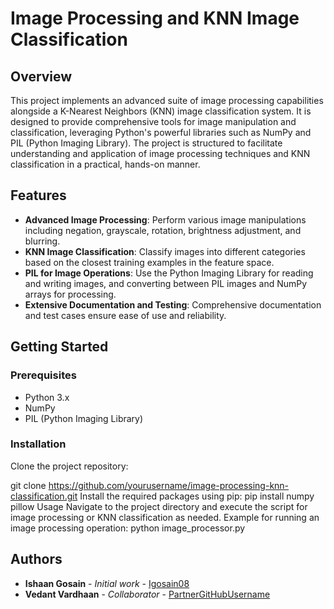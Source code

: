 # Image Processing and KNN Image Classification

## Overview
This project implements an advanced suite of image processing capabilities alongside a K-Nearest Neighbors (KNN) image classification system. It is designed to provide comprehensive tools for image manipulation and classification, leveraging Python's powerful libraries such as NumPy and PIL (Python Imaging Library). The project is structured to facilitate understanding and application of image processing techniques and KNN classification in a practical, hands-on manner.

## Features
- **Advanced Image Processing**: Perform various image manipulations including negation, grayscale, rotation, brightness adjustment, and blurring.
- **KNN Image Classification**: Classify images into different categories based on the closest training examples in the feature space.
- **PIL for Image Operations**: Use the Python Imaging Library for reading and writing images, and converting between PIL images and NumPy arrays for processing.
- **Extensive Documentation and Testing**: Comprehensive documentation and test cases ensure ease of use and reliability.

## Getting Started

### Prerequisites
- Python 3.x
- NumPy
- PIL (Python Imaging Library)

### Installation
Clone the project repository:

git clone https://github.com/yourusername/image-processing-knn-classification.git
Install the required packages using pip:
pip install numpy pillow
Usage
Navigate to the project directory and execute the script for image processing or KNN classification as needed. Example for running an image processing operation:
python image_processor.py
## Authors

- **Ishaan Gosain** - *Initial work* - [Igosain08](https://github.com/Igosain08)
- **Vedant Vardhaan** - *Collaborator* - [PartnerGitHubUsername](https://github.com/PartnerGitHubUsername)
